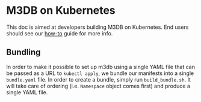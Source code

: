 # M3DB on Kubernetes

This doc is aimed at developers building M3DB on Kubernetes. End users should see our
[how-to](https://docs.m3db.io/how_to/kubernetes) guide for more info.

## Bundling

In order to make it possible to set up m3db using a single YAML file that can be passed as a URL to `kubectl apply`, we
bundle our manifests into a single `bundle.yaml` file. In order to create a bundle, simply run `build_bundle.sh`. It
will take care of ordering (i.e. `Namespace` object comes first) and produce a single YAML file.
